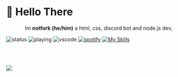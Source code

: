 # 👋 Hello There
<p align="center">
Im <b>notfork (he/him)</b> a html, css, discord bot and node.js dev,
  
</p>

![status](https://api.statusbadges.me/badge/status/766770928297181245?style=for-the-badge)
![playing](https://api.statusbadges.me/badge/playing/766770928297181245?style=for-the-badge)
![vscode](https://api.statusbadges.me/badge/vscode/766770928297181245?style=for-the-badge)
[![spotify](https://api.statusbadges.me/badge/spotify/766770928297181245?style=for-the-badge)](https://api.statusbadges.me/openspotify/766770928297181245)
[![My Skills](https://skillicons.dev/icons?i=html,css,bots,nodejs,md)](https://skillicons.dev)

<br></br>

<p>
<a href="https://github-readme-stats.vercel.app/api?username=notforkdev)](https://github.com/anuraghazra/github-readme-stats">
  <img src="https://github-readme-stats.vercel.app/api?username=notforkdev" />
</a>
</p>
